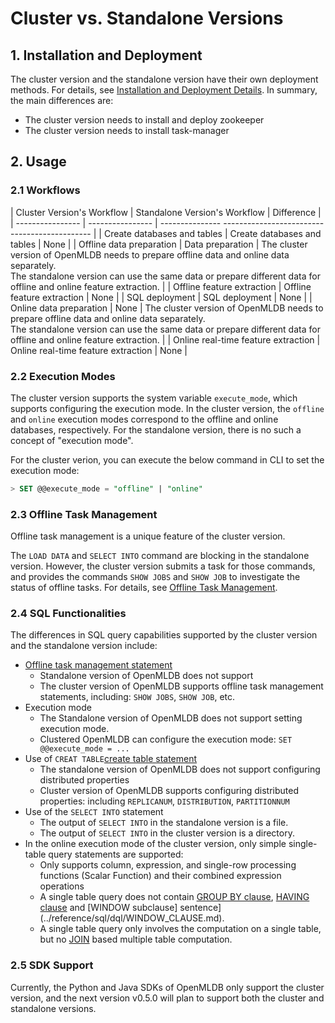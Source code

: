 # Cluster vs. Standalone Versions

## 1. Installation and Deployment

The cluster version and the standalone version have their own deployment methods. For details, see [Installation and Deployment Details](../deploy/install_deploy.md). In summary, the main differences are:

- The cluster version needs to install and deploy zookeeper
- The cluster version needs to install task-manager

## 2. Usage

### 2.1 Workflows

| Cluster Version's Workflow | Standalone Version's Workflow | Difference |
| ---------------- | ---------------- | --------------- --------------------------------------------- |
| Create databases and tables | Create databases and tables | None |
| Offline data preparation | Data preparation | The cluster version of OpenMLDB needs to prepare offline data and online data separately. <br />The standalone version can use the same data or prepare different data for offline and online feature extraction. |
| Offline feature extraction | Offline feature extraction | None |
| SQL deployment | SQL deployment | None |
| Online data preparation | None | The cluster version of OpenMLDB needs to prepare offline data and online data separately. <br />The standalone version can use the same data or prepare different data for offline and online feature extraction. |
| Online real-time feature extraction | Online real-time feature extraction | None |

### 2.2 Execution Modes

The cluster version supports the system variable `execute_mode`, which supports configuring the execution mode. In the cluster version, the `offline` and `online` execution modes correspond to the offline and online databases, respectively. For the standalone version, there is no such a concept of "execution mode".

For the cluster verion, you can execute the below command in CLI to set the execution mode:

```sql
> SET @@execute_mode = "offline" | "online"
````


### 2.3 Offline Task Management

Offline task management is a unique feature of the cluster version.

The `LOAD DATA` and `SELECT INTO` command are blocking in the standalone version. However, the cluster version submits a task for those commands, and provides the commands ``SHOW JOBS`` and `SHOW JOB` to investigate the status of offline tasks. For details, see [Offline Task Management](../reference/sql/task_manage/reference.md).

### 2.4 SQL Functionalities

The differences in SQL query capabilities supported by the cluster version and the standalone version include:

- [Offline task management statement](../reference/sql/task_manage/reference.md)
  - Standalone version of OpenMLDB does not support
  - The cluster version of OpenMLDB supports offline task management statements, including: `SHOW JOBS`, `SHOW JOB`, etc.
- Execution mode
  - The Standalone version of OpenMLDB does not support setting execution mode.
  - Clustered OpenMLDB can configure the execution mode: `SET @@execute_mode = ...`
- Use of `CREAT TABLE`[create table statement](../reference/sql/ddl/CREATE_TABLE_STATEMENT.md)
  - The standalone version of OpenMLDB does not support configuring distributed properties
  - Cluster version of OpenMLDB supports configuring distributed properties: including `REPLICANUM`, `DISTRIBUTION`, `PARTITIONNUM`
- Use of the `SELECT INTO` statement
  - The output of `SELECT INTO` in the standalone version is a file.
  - The output of `SELECT INTO` in the cluster version is a directory.
- In the online execution mode of the cluster version, only simple single-table query statements are supported:
  - Only supports column, expression, and single-row processing functions (Scalar Function) and their combined expression operations
  - A single table query does not contain [GROUP BY clause](../reference/sql/dql/JOIN_CLAUSE.md), [HAVING clause](../reference/sql/dql/HAVING_CLAUSE.md) and [WINDOW subclause] sentence](../reference/sql/dql/WINDOW_CLAUSE.md).
  - A single table query only involves the computation on a single table, but no [JOIN](../reference/sql/dql/JOIN_CLAUSE.md) based multiple table computation.

### 2.5 SDK Support

Currently, the Python and Java SDKs of OpenMLDB only support the cluster version, and the next version v0.5.0 will plan to support both the cluster and standalone versions.
